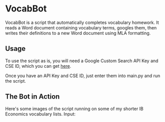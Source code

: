 # VocabBot
VocabBot is a script that automatically completes vocabulary homework. It reads a Word document containing vocabulary terms, googles them, then writes their definitions to a new Word document using MLA formatting. 

## Usage
To use the script as is, you will need a Google Custom Search API Key and CSE ID, which you can get [here](https://cse.google.com/create/new). 

Once you have an API Key and CSE ID, just enter them into main.py and run the script.

## The Bot in Action
Here's some images of the script running on some of my shorter IB Economics vocabulary lists.
Input:








